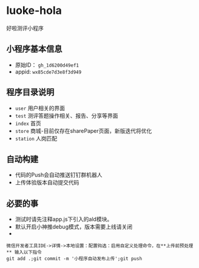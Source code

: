 # luoke-hola
好啦测评小程序

## 小程序基本信息

- 原始ID： `gh_1d6200d49ef1`
- appid: `wx85cde7d3e8f3d949`

## 程序目录说明
- `user` 用户相关的界面
- `test` 测评答题操作相关、报告、分享等界面
- `index` 首页
- `store` 商城-目前仅存在sharePaper页面，新版迭代将优化
- `station` 人岗匹配 
## 自动构建

- 代码的Push会自动推送钉钉群机器人
- 上传体验版本自动提交代码

## 必要的事

- 测试时请先注释app.js下引入的ald模块。
- 默认开启小神推debug模式，版本需要上线请关闭
- 
```
微信开发者工具IDE->详情->本地设置：配置钩选：启用自定义处理命令，在**上传前预处理** 输入以下指令
git add .;git commit -m '小程序自动发布上传';git push
```

